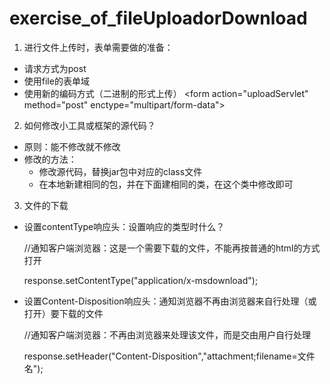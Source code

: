 # exercise_of_fileUploadorDownload
1. 进行文件上传时，表单需要做的准备：
- 请求方式为post
- 使用file的表单域
- 使用新的编码方式（二进制的形式上传）
  &lt;form action="uploadServlet" method="post" enctype="multipart/form-data"&gt;
2. 如何修改小工具或框架的源代码？
- 原则：能不修改就不修改
- 修改的方法：
	- 修改源代码，替换jar包中对应的class文件
	- 在本地新建相同的包，并在下面建相同的类，在这个类中修改即可
3. 文件的下载
- 设置contentType响应头：设置响应的类型时什么？

	//通知客户端浏览器：这是一个需要下载的文件，不能再按普通的html的方式打开

	response.setContentType("application/x-msdownload");
- 设置Content-Disposition响应头：通知浏览器不再由浏览器来自行处理（或打开）要下载的文件

	//通知客户端浏览器：不再由浏览器来处理该文件，而是交由用户自行处理

	response.setHeader("Content-Disposition","attachment;filename=文件名");
	
